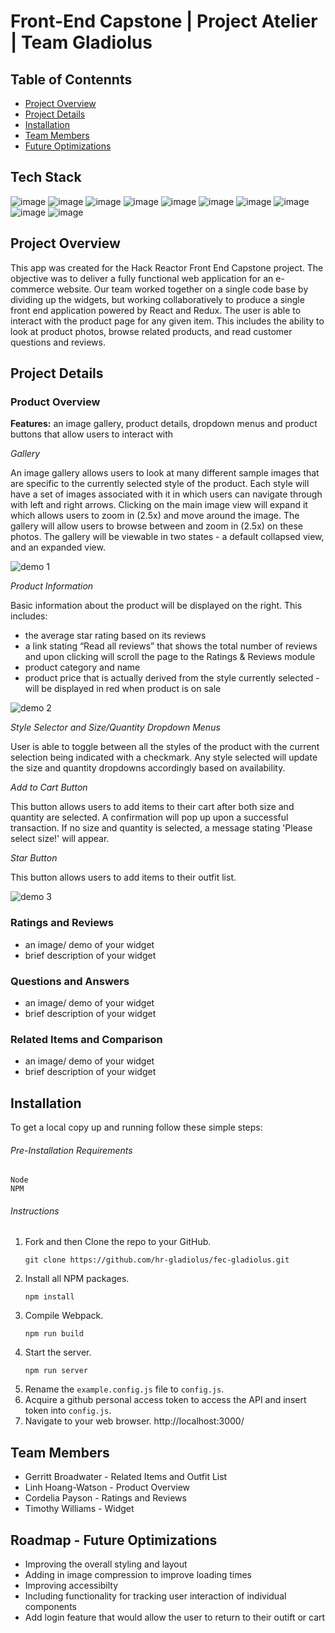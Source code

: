 # Front-End Capstone | Project Atelier | Team Gladiolus

## Table of Contennts

* [Project Overview](#project-overview)
* [Project Details](#project-details)
* [Installation](#installation)
* [Team Members](#team-members)
* [Future Optimizations](#roadmap---future-optimizations)

## Tech Stack

![image](https://img.shields.io/badge/JavaScript-323330?style=for-the-badge&logo=javascript&logoColor=F7DF1E)
![image](https://img.shields.io/badge/React-20232A?style=for-the-badge&logo=react&logoColor=61DAFB)
![image](https://img.shields.io/badge/Express.js-000000?style=for-the-badge&logo=express&logoColor=white)
![image](https://img.shields.io/badge/Redux-593D88?style=for-the-badge&logo=redux&logoColor=white)
![image](https://img.shields.io/badge/styled--components-DB7093?style=for-the-badge&logo=styled-components&logoColor=white)
![image](https://img.shields.io/badge/Jest-C21325?style=for-the-badge&logo=jest&logoColor=white)
![image](https://img.shields.io/badge/eslint-3A33D1?style=for-the-badge&logo=eslint&logoColor=white)
![image](https://img.shields.io/badge/Webpack-8DD6F9?style=for-the-badge&logo=Webpack&logoColor=white)
![image](https://img.shields.io/badge/Babel-F9DC3E?style=for-the-badge&logo=babel&logoColor=white)
![image](https://img.shields.io/badge/Amazon_AWS-FF9900?style=for-the-badge&logo=amazonaws&logoColor=white)

## Project Overview

This app was created for the Hack Reactor Front End Capstone project.
The objective was to deliver a fully functional web application for an e-commerce website. Our team worked together on a single code base by dividing up the widgets, but working collaboratively to produce a single front end application powered by React and Redux. The user is able to interact with the product page for any given item. This includes the ability to look at product photos, browse related products, and read customer questions and reviews.

## Project Details

### Product Overview
**Features:** an image gallery, product details, dropdown menus and product buttons that allow users to interact with

*Gallery*

An image gallery allows users to look at many different sample images that are specific to the currently selected style of the product. Each style will have a set of images associated with it in which users can navigate through with left and right arrows. Clicking on the main image view will expand it which allows users to zoom in (2.5x) and move around the image. The gallery will allow users to browse between and zoom in (2.5x) on these photos. The gallery will be viewable in two states - a default collapsed view, and an expanded view. 

![demo 1](https://user-images.githubusercontent.com/111917573/208265263-4288656e-69b0-40fa-b4ef-136e95fcb8bb.gif)

*Product Information*

Basic information about the product will be displayed on the right. This includes:
* the average star rating based on its reviews 
* a link stating “Read all reviews” that shows the total number of reviews and upon clicking will scroll the page to the Ratings & Reviews module
* product category and name
* product price that is actually derived from the style currently selected - will be displayed in red when product is on sale 

![demo 2](https://user-images.githubusercontent.com/111917573/208265364-5017d325-3719-453f-841f-ed34c3706f2e.gif)

*Style Selector and Size/Quantity Dropdown Menus*

User is able to toggle between all the styles of the product with the current selection being indicated with a checkmark. Any style selected will update the size and quantity dropdowns accordingly based on availability. 

*Add to Cart Button*

This button allows users to add items to their cart after both size and quantity are selected. A confirmation will pop up upon a successful transaction. If no size and quantity is selected, a message stating 'Please select size!' will appear.   

*Star Button*

This button allows users to add items to their outfit list. 

![demo 3](https://user-images.githubusercontent.com/111917573/208265529-6a928588-cd67-4556-b8dc-a0a494f18bf5.gif)

### Ratings and Reviews
* an image/ demo of your widget
* brief description of your widget

### Questions and Answers
* an image/ demo of your widget
* brief description of your widget

### Related Items and Comparison
* an image/ demo of your widget
* brief description of your widget


## Installation

To get a local copy up and running follow these simple steps:
###### Pre-Installation Requirements
    Node
    NPM

###### Instructions
1. Fork and then Clone the repo to your GitHub.
   ```
   git clone https://github.com/hr-gladiolus/fec-gladiolus.git
   ```
2. Install all NPM packages.
   ```
   npm install
    ```
3. Compile Webpack.
   ```
   npm run build
    ```
4. Start the server.
   ```
   npm run server
    ```
5. Rename the `example.config.js` file to `config.js`.
6. Acquire a github personal access token to access the API and insert token into `config.js`.
7. Navigate to your web browser.
http://localhost:3000/

## Team Members

* Gerritt Broadwater - Related Items and Outfit List
* Linh Hoang-Watson - Product Overview
* Cordelia Payson - Ratings and Reviews
* Timothy Williams - Widget

## Roadmap - Future Optimizations
* Improving the overall styling and layout 
* Adding in image compression to improve loading times
* Improving accessibilty
* Including functionality for tracking user interaction of individual components
* Add login feature that would allow the user to return to their outift or cart

